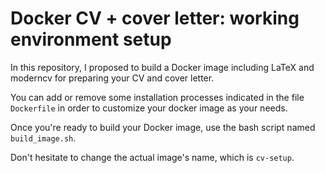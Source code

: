 # Docker CV + cover letter: working environment setup 

In this repository, I proposed to build a Docker image including LaTeX and moderncv for preparing your CV and cover letter.

You can add or remove some installation processes indicated in the file ``Dockerfile`` in order to customize your docker image as your needs.

Once you're ready to build your Docker image, use the bash script named ``build_image.sh``.

Don't hesitate to change the actual image's name, which is ``cv-setup``. 